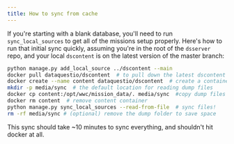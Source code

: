 ```yaml
---
title: How to sync from cache
---
```


If you're starting with a blank database, you'll need to run `sync_local_sources` to get all of the missions setup properly.  Here's how to run that initial sync quickly, assuming you're in the root of the `dsserver` repo, and your local `dscontent` is on the latest version of the master branch:

```bash
python manage.py add_local_source ../dscontent --main
docker pull dataquestio/dscontent  # to pull down the latest dscontent Docker container
docker create --name content dataquestio/dscontent  # create a container to enable `docker cp`
mkdir -p media/sync  # the default location for reading dump files
docker cp content:/opt/wwc/mission_data/. media/sync  #copy dump files to dump folder
docker rm content  # remove content container
python manage.py sync_local_sources --read-from-file  # sync files!
rm -rf media/sync # (optional) remove the dump folder to save space
```

This sync should take ~10 minutes to sync everything, and shouldn't hit docker at all.